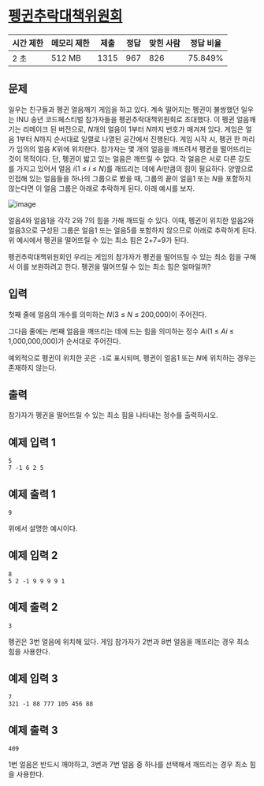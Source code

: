 # [펭귄추락대책위원회](https://www.acmicpc.net/problem/18228)

| 시간 제한 | 메모리 제한 | 제출 | 정답 | 맞힌 사람 | 정답 비율 |
| --- | --- | --- | --- | --- | --- |
| 2 초 | 512 MB | 1315 | 967 | 826 | 75.849% |

## 문제

일우는 친구들과 펭귄 얼음깨기 게임을 하고 있다. 계속 떨어지는 펭귄이 불쌍했던 일우는 INU 송년 코드페스티벌 참가자들을 펭귄추락대책위원회로 초대했다. 이 펭귄 얼음깨기는 리메이크 된 버전으로, *N*개의 얼음이 1부터 *N*까지 번호가 매겨져 있다. 게임은 얼음 1부터 *N*까지 순서대로 일렬로 나열된 공간에서 진행된다. 게임 시작 시, 펭귄 한 마리가 임의의 얼음 *K*위에 위치한다. 참가자는 몇 개의 얼음을 깨뜨려서 펭귄을 떨어뜨리는 것이 목적이다. 단, 펭귄이 밟고 있는 얼음은 깨뜨릴 수 없다. 각 얼음은 서로 다른 강도를 가지고 있어서 얼음 *i*(1 ≤ *i* ≤ *N*)를 깨뜨리는 데에 *Ai*만큼의 힘이 필요하다. 양옆으로 인접해 있는 얼음들을 하나의 그룹으로 봤을 때, 그룹의 끝이 얼음1 또는 *N*을 포함하지 않는다면 이 얼음 그룹은 아래로 추락하게 된다. 아래 예시를 보자.

![image](https://upload.acmicpc.net/48844864-9015-4169-a707-b64598361e6f/-/preview/)

얼음4와 얼음1을 각각 2와 7의 힘을 가해 깨뜨릴 수 있다. 이때, 펭귄이 위치한 얼음2와 얼음3으로 구성된 그룹은 얼음1 또는 얼음5를 포함하지 않으므로 아래로 추락하게 된다. 위 예시에서 펭귄을 떨어뜨릴 수 있는 최소 힘은 2+7=9가 된다.

펭귄추락대책위원회인 우리는 게임의 참가자가 펭귄을 떨어뜨릴 수 있는 최소 힘을 구해서 이를 보완하려고 한다. 펭귄을 떨어뜨릴 수 있는 최소 힘은 얼마일까?

## 입력

첫째 줄에 얼음의 개수를 의미하는 *N*(3 ≤ *N* ≤ 200,000)이 주어진다.

그다음 줄에는 *i*번째 얼음을 깨뜨리는 데에 드는 힘을 의미하는 정수 *Ai*(1 ≤ *Ai* ≤ 1,000,000,000)가 순서대로 주어진다.

예외적으로 펭귄이 위치한 곳은 `-1`로 표시되며, 펭귄이 얼음1 또는 *N*에 위치하는 경우는 존재하지 않는다.

## 출력

참가자가 펭귄을 떨어뜨릴 수 있는 최소 힘을 나타내는 정수를 출력하시오.

## 예제 입력 1

```
5
7 -1 6 2 5

```

## 예제 출력 1

```
9

```

위에서 설명한 예시이다.

## 예제 입력 2

```
8
5 2 -1 9 9 9 9 1

```

## 예제 출력 2

```
3

```

펭귄은 3번 얼음에 위치해 있다. 게임 참가자가 2번과 8번 얼음을 깨뜨리는 경우 최소 힘을 사용한다.

## 예제 입력 3

```
7
321 -1 88 777 105 456 88

```

## 예제 출력 3

```
409

```

1번 얼음은 반드시 깨야하고, 3번과 7번 얼음 중 하나를 선택해서 깨뜨리는 경우 최소 힘을 사용한다.
